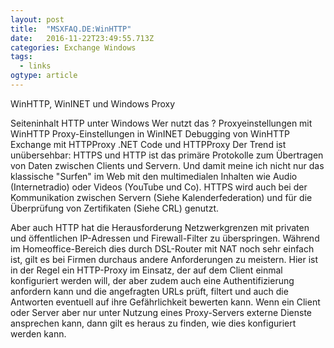 ```yaml
---
layout: post 
title:  "MSXFAQ.DE:WinHTTP" 
date:   2016-11-22T23:49:55.713Z 
categories: Exchange Windows 
tags:
  - links
ogtype: article 
---
```


WinHTTP, WinINET und Windows Proxy

Seiteninhalt
HTTP unter Windows
Wer nutzt das ?
Proxyeinstellungen mit WinHTTP
Proxy-Einstellungen in WinINET
Debugging von WinHTTP
Exchange mit HTTPProxy
.NET Code und HTTPProxy
Der Trend ist unübersehbar: HTTPS und HTTP ist das primäre Protokolle zum Übertragen von Daten zwischen Clients und Servern. Und damit meine ich nicht nur das klassische "Surfen" im Web mit den multimedialen Inhalten wie Audio (Internetradio) oder Videos (YouTube und Co). HTTPS wird auch bei der Kommunikation zwischen Servern (Siehe Kalenderfederation) und für die Überprüfung von Zertifikaten (Siehe CRL) genutzt.

Aber auch HTTP hat die Herausforderung Netzwerkgrenzen mit privaten und öffentlichen IP-Adressen und Firewall-Filter zu überspringen. Während im Homeoffice-Bereich dies durch DSL-Router mit NAT noch sehr einfach ist, gilt es bei Firmen durchaus andere Anforderungen zu meistern. Hier ist in der Regel ein HTTP-Proxy im Einsatz, der auf dem Client einmal konfiguriert werden will, der aber zudem auch eine Authentifizierung anfordern kann und die angefragten URLs prüft, filtert und auch die Antworten eventuell auf ihre Gefährlichkeit bewerten kann. Wenn ein Client oder Server aber nur unter Nutzung eines Proxy-Servers externe Dienste ansprechen kann, dann gilt es heraus zu finden, wie dies konfiguriert werden kann.
